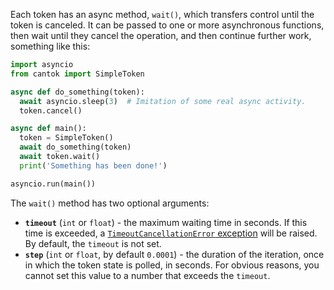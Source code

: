 Each token has an async method, `wait()`, which transfers control until the token is canceled. It can be passed to one or more asynchronous functions, then wait until they cancel the operation, and then continue further work, something like this:

```python
import asyncio
from cantok import SimpleToken

async def do_something(token):
  await asyncio.sleep(3)  # Imitation of some real async activity.
  token.cancel()

async def main():
  token = SimpleToken()
  await do_something(token)
  await token.wait()
  print('Something has been done!')

asyncio.run(main())
```

The `wait()` method has two optional arguments:

- **`timeout`** (`int` or `float`) - the maximum waiting time in seconds. If this time is exceeded, a [`TimeoutCancellationError` exception](/what_are_tokens/waiting/) will be raised. By default, the `timeout` is not set.
- **`step`** (`int` or `float`, by default `0.0001`) - the duration of the iteration, once in which the token state is polled, in seconds. For obvious reasons, you cannot set this value to a number that exceeds the `timeout`.
